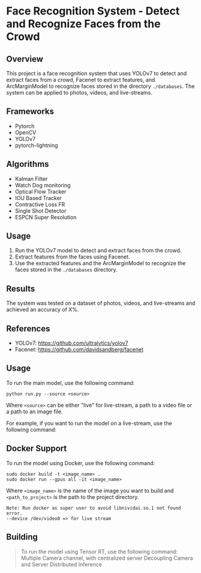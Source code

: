 # Face Recognition System - Detect and Recognize Faces from the Crowd

## Overview

This project is a face recognition system that uses YOLOv7 to detect and extract faces from a crowd, Facenet to extract features, and ArcMarginModel to recognize faces stored in the directory `./databases`. The system can be applied to photos, videos, and live-streams.

## Frameworks

- Pytorch
- OpenCV
- YOLOv7
- pytorch-lightning

## Algorithms

- Kalman Filter
- Watch Dog monitoring
- Optical Flow Tracker
- IOU Based Tracker
- Contractive Loss FR
- Single Shot Detector
- ESPCN Super Resolution

## Usage

1. Run the YOLOv7 model to detect and extract faces from the crowd.
2. Extract features from the faces using Facenet.
3. Use the extracted features and the ArcMarginModel to recognize the faces stored in the `./databases` directory.

## Results

The system was tested on a dataset of photos, videos, and live-streams and achieved an accuracy of X%.

## References
- YOLOv7: https://github.com/ultralytics/yolov7
- Facenet: https://github.com/davidsandberg/facenet

## Usage 
To run the main model, use the following command:

```
python run.py --source <source>
```

Where `<source>` can be either "live" for live-stream, a path to a video file or a path to an image file.

For example, if you want to run the model on a live-stream, use the following command:


## Docker Support
To run the model using Docker, use the following command:

```
sudo docker build -t <image_name> .
sudo docker run --gpus all -it <image_name>
```

Where `<image_name>` is the name of the image you want to build and `<path_to_project>` is the path to the project directory.

    Note: Run docker as super user to avoid libnividai.so.1 not found error.
    --device /dev/video0 => for live stream

## Building
> To run the model using Tensor RT, use the following command:
> Multiple Camera channel, with centralized server
> Decoupling Camera and Server
> Distributed Inference

